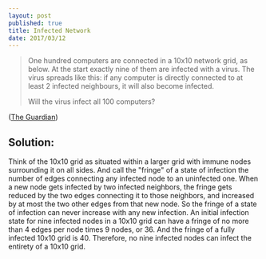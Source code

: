```yaml
---
layout: post
published: true
title: Infected Network
date: 2017/03/12
---
```


>One hundred computers are connected in a 10x10 network grid, as below. At the start exactly nine of them are infected with a virus. The virus spreads like this: if any computer is directly connected to at least 2 infected neighbours, it will also become infected.
>
>Will the virus infect all 100 computers? 
>
([The Guardian](https://www.theguardian.com/science/2017/mar/13/can-you-solve-it-pi-day-puzzles-that-will-leave-you-pie-eyed))

## Solution:

Think of the 10x10 grid as situated within a larger grid with immune nodes surrounding it on all sides. And call the "fringe" of a state of infection the number of edges connecting any infected node to an uninfected one.  When a new node gets infected by two infected neighbors, the fringe gets reduced by the two edges connecting it to those neighbors, and increased by at most the two other edges from that new node. So the fringe of a state of infection can never increase with any new infection.  An initial infection state for nine infected nodes in a 10x10 grid can have a fringe of no more than 4 edges per node times 9 nodes, or 36. And the fringe of a fully infected 10x10 grid is 40. Therefore, no nine infected nodes can infect the entirety of a 10x10 grid.

<br>
